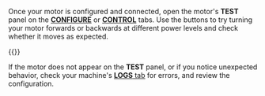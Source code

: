 Once your motor is configured and connected, open the motor's **TEST** panel on the [**CONFIGURE**](/configure/) or [**CONTROL**](/fleet/control/) tabs.
Use the buttons to try turning your motor forwards or backwards at different power levels and check whether it moves as expected.

{{<imgproc src="/components/motor/control.png" alt="Motor test panel." resize="800x" style="max-width:500px" class="imgzoom">}}

If the motor does not appear on the **TEST** panel, or if you notice unexpected behavior, check your machine's [**LOGS** tab](/cloud/machines/#logs) for errors, and review the configuration.
